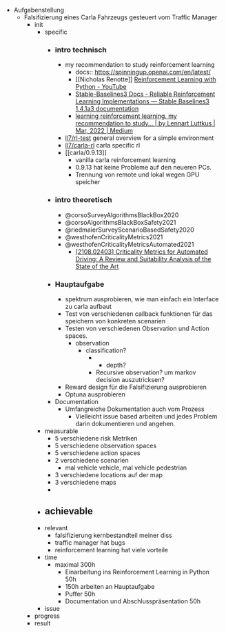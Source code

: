 - Aufgabenstellung
    - Falsifizierung eines Carla Fahrzeugs gesteuert vom Traffic Manager
        - init
            - specific
                - ### intro technisch
                    - my recommendation to study reinforcement learning
                        - docs:: https://spinningup.openai.com/en/latest/ 
                        - [[Nicholas Renotte]] [Reinforcement Learning with Python - YouTube](https://www.youtube.com/playlist?list=PLgNJO2hghbmjlE6cuKMws2ejC54BTAaWV)
                        - [Stable-Baselines3 Docs - Reliable Reinforcement Learning Implementations — Stable Baselines3 1.4.1a3 documentation](https://stable-baselines3.readthedocs.io/en/master/) 
                        - [learning reinforcement learning. my recommendation to study… | by Lennart Luttkus | Mar, 2022 | Medium](https://medium.com/@luttkus.lennart/learning-reinforcement-learning-4e2e89b7fcb9)
                    - [ll7/rl-test](https://github.com/ll7/rl-test) general overview for a simple environment
                    - [ll7/carla-rl](https://github.com/ll7/carla-rl) carla specific rl
                    - [[carla/0.9.13]]
                        - vanilla carla reinforcement learning
                        - 0.9.13 hat keine Probleme auf den neueren PCs.
                        - Trennung von remote und lokal wegen GPU speicher
                - ### intro theoretisch
                    - @corsoSurveyAlgorithmsBlackBox2020
                    - @corsoAlgorithmsBlackBoxSafety2021
                    - @riedmaierSurveyScenarioBasedSafety2020
                    - @westhofenCriticalityMetrics2021
                    - @westhofenCriticalityMetricsAutomated2021
                        - [[2108.02403] Criticality Metrics for Automated Driving: A Review and Suitability Analysis of the State of the Art](https://arxiv.org/abs/2108.02403)
                - ### Hauptaufgabe
                    - spektrum ausprobieren, wie man einfach ein Interface zu carla aufbaut
                    - Test von verschiedenen callback funktionen für das speichern von konkreten scenarien
                    - Testen von verschiedenen Observation und Action spaces.
                        - observation
                            - classification?
                                - + depth?
                                - Recursive observation? um markov decision auszutricksen?
                    - Reward design für die Falsifizierung ausprobieren
                    - Optuna ausprobieren
                - Documentation
                    - Umfangreiche Dokumentation auch vom Prozess
                        - Vielleicht issue based arbeiten und jedes Problem darin dokumentieren und angehen.
            - measurable
                - 5 verschiedene risk Metriken
                - 5 verschiedene observation spaces
                - 5 verschiedene action spaces
                - 2 verschiedene scenarien
                    - mal vehicle vehicle, mal vehicle pedestrian
                - 3 verschiedene locations auf der map
                - 3 verschiedene maps
                - 
            - achievable
                - 
            - relevant
                - falsifizierung kernbestandteil meiner diss
                - traffic manager hat bugs
                - reinforcement learning hat viele vorteile
            - time
                - maximal 300h
                    - Einarbeitung ins Reinforcement Learning in Python 50h
                    - 150h arbeiten an Hauptaufgabe
                    - Puffer 50h
                    - Documentation und Abschlusspräsentation 50h
            - issue
        - progress
        - result
